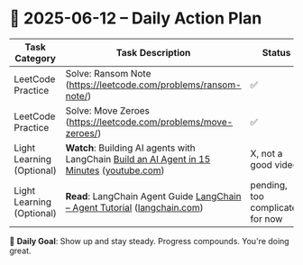 # 📌 2025-06-12 – Daily Action Plan

| Task Category         | Task Description                                                                 | Status |
|----------------------|------------------------------------------------------------------------------------|--------|
| LeetCode Practice     | Solve: Ransom Note (https://leetcode.com/problems/ransom-note/)                   | ✅      |
| LeetCode Practice     | Solve: Move Zeroes (https://leetcode.com/problems/move-zeroes/)                   | ✅      |
| Light Learning (Optional) | **Watch**: Building AI agents with LangChain [Build an AI Agent in 15 Minutes](https://www.youtube.com/watch?v=po8YB7KHTS0) ([youtube.com][1])  | X, not a good video      |
| Light Learning (Optional) | **Read**: LangChain Agent Guide [LangChain – Agent Tutorial](https://python.langchain.com/docs/tutorials/agents/) ([langchain.com][2]) | pending, too complicated for now      |

🎯 **Daily Goal**: Show up and stay steady. Progress compounds. You're doing great.

[1]: https://www.youtube.com/watch?v=po8YB7KHTS0 "Build an AI Agent in 15 Minutes"
[2]: https://python.langchain.com/docs/tutorials/agents/ "LangChain Agent Tutorial"
